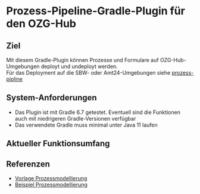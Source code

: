 # Prozess-Pipeline-Gradle-Plugin für den OZG-Hub

## Ziel

Mit diesem Gradle-Plugin können Prozesse und Formulare auf OZG-Hub-Umgebungen deployt und undeployt
werden.<br />
Für das Deployment auf die SBW- oder Amt24-Umgebungen siehe
[prozess-pipline](https://bitbucket.dev.seitenbau.net/projects/IMBW-SERVICEPORTAL/repos/prozess-pipeline)

## System-Anforderungen

- Das Plugin ist mit Gradle 6.7 getestet. Eventuell sind die Funktionen auch mit niedrigeren
  Gradle-Versionen verfügbar
- Das verwendete Gradle muss minimal unter Java 11 laufen

## Aktueller Funktionsumfang

## Referenzen

- [Vorlage Prozessmodellierung](https://bitbucket.dev.seitenbau.net/projects/IMBW-SERVICEPORTAL/repos/vorlage-prozessmodellierung)
- [Beispiel Prozessmodellierung](https://bitbucket.dev.seitenbau.net/projects/IMBW-SERVICEPORTAL/repos/beispiel-prozessmodellierung)
